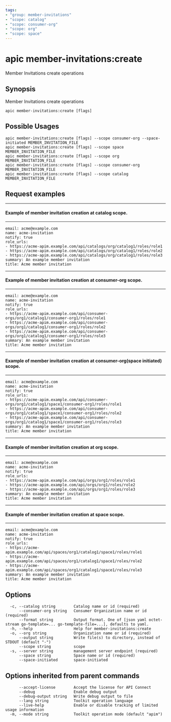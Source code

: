 ```yaml
---
tags:
- "group: member-invitations"
- "scope: catalog"
- "scope: consumer-org"
- "scope: org"
- "scope: space"
---
```

# apic member-invitations:create

Member Invitations create operations

## Synopsis

Member Invitations create operations

```
apic member-invitations:create [flags]
```

## Possible Usages

```
apic member-invitations:create [flags] --scope consumer-org --space-initiated MEMBER_INVITATION_FILE
apic member-invitations:create [flags] --scope space MEMBER_INVITATION_FILE
apic member-invitations:create [flags] --scope org MEMBER_INVITATION_FILE
apic member-invitations:create [flags] --scope consumer-org MEMBER_INVITATION_FILE
apic member-invitations:create [flags] --scope catalog MEMBER_INVITATION_FILE
```

## Request examples

------------------------------------------------------------
#### Example of member invitation creation at catalog scope.
------------------------------------------------------------

```
email: acme@example.com
name: acme-invitation
notify: true
role_urls:
- https://acme-apim.example.com/api/catalogs/org/catalog1/roles/role1
- https://acme-apim.example.com/api/catalogs/org/catalog1/roles/role2
- https://acme-apim.example.com/api/catalogs/org/catalog1/roles/role3
summary: An example member invitation
title: Acme member invitation
```

-----------------------------------------------------------------
#### Example of member invitation creation at consumer-org scope.
-----------------------------------------------------------------

```
email: acme@example.com
name: acme-invitation
notify: true
role_urls:
- https://acme-apim.example.com/api/consumer-orgs/org1/catalog1/consumer-org1/roles/role1
- https://acme-apim.example.com/api/consumer-orgs/org1/catalog1/consumer-org1/roles/role2
- https://acme-apim.example.com/api/consumer-orgs/org1/catalog1/consumer-org1/roles/role3
summary: An example member invitation
title: Acme member invitation
```

----------------------------------------------------------------------------------
#### Example of member invitation creation at consumer-org(space initiated) scope.
----------------------------------------------------------------------------------

```
email: acme@example.com
name: acme-invitation
notify: true
role_urls:
- https://acme-apim.example.com/api/consumer-orgs/org1/catalog1/space1/consumer-org1/roles/role1
- https://acme-apim.example.com/api/consumer-orgs/org1/catalog1/space1/consumer-org1/roles/role2
- https://acme-apim.example.com/api/consumer-orgs/org1/catalog1/space1/consumer-org1/roles/role3
summary: An example member invitation
title: Acme member invitation
```

--------------------------------------------------------
#### Example of member invitation creation at org scope.
--------------------------------------------------------

```
email: acme@example.com
name: acme-invitation
notify: true
role_urls:
- https://acme-apim.example.com/api/orgs/org1/roles/role1
- https://acme-apim.example.com/api/orgs/org1/roles/role2
- https://acme-apim.example.com/api/orgs/org1/roles/role3
summary: An example member invitation
title: Acme member invitation
```

----------------------------------------------------------
#### Example of member invitation creation at space scope.
----------------------------------------------------------

```
email: acme@example.com
name: acme-invitation
notify: true
role_urls:
- https://acme-apim.example.com/api/spaces/org1/catalog1/space1/roles/role1
- https://acme-apim.example.com/api/spaces/org1/catalog1/space1/roles/role2
- https://acme-apim.example.com/api/spaces/org1/catalog1/space1/roles/role3
summary: An example member invitation
title: Acme member invitation
```

## Options

```
  -c, --catalog string        Catalog name or id (required)
      --consumer-org string   Consumer Organization name or id (required)
      --format string         Output format. One of [json yaml octet-stream go-template=... go-template-file=...], defaults to yaml.
  -h, --help                  Help for member-invitations:create
  -o, --org string            Organization name or id (required)
      --output string         Write file(s) to directory, instead of STDOUT (default "-")
      --scope string          scope
  -s, --server string         management server endpoint (required)
      --space string          Space name or id (required)
      --space-initiated       space-initiated
```

## Options inherited from parent commands

```
      --accept-license        Accept the license for API Connect
      --debug                 Enable debug output
      --debug-output string   Write debug output to file
      --lang string           Toolkit operation language
      --live-help             Enable or disable tracking of limited usage information
  -m, --mode string           Toolkit operation mode (default "apim")
```
